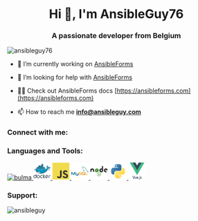 <h1 align="center">Hi 👋, I'm AnsibleGuy76</h1>
<h3 align="center">A passionate developer from Belgium</h3>

<p align="left"> <img src="https://komarev.com/ghpvc/?username=ansibleguy76&label=Profile%20views&color=0e75b6&style=flat" alt="ansibleguy76" /> </p>

- 🔭 I’m currently working on [AnsibleForms](https://github.com/ansibleguy76/ansibleforms)

- 🤝 I’m looking for help with [AnsibleForms](https://github.com/ansibleguy76/ansibleforms)

- 👨‍💻 Check out AnsibleForms docs [https://ansibleforms.com](https://ansibleforms.com)

- 📫 How to reach me **info@ansibleguy.com**

<h3 align="left">Connect with me:</h3>
<p align="left">
</p>

<h3 align="left">Languages and Tools:</h3>
<p align="left"> <a href="https://bulma.io/" target="_blank" rel="noreferrer"> <img src="https://raw.githubusercontent.com/gilbarbara/logos/804dc257b59e144eaca5bc6ffd16949752c6f789/logos/bulma.svg" alt="bulma" width="40" height="40"/> </a> <a href="https://www.docker.com/" target="_blank" rel="noreferrer"> <img src="https://raw.githubusercontent.com/devicons/devicon/master/icons/docker/docker-original-wordmark.svg" alt="docker" width="40" height="40"/> </a> <a href="https://developer.mozilla.org/en-US/docs/Web/JavaScript" target="_blank" rel="noreferrer"> <img src="https://raw.githubusercontent.com/devicons/devicon/master/icons/javascript/javascript-original.svg" alt="javascript" width="40" height="40"/> </a> <a href="https://www.mysql.com/" target="_blank" rel="noreferrer"> <img src="https://raw.githubusercontent.com/devicons/devicon/master/icons/mysql/mysql-original-wordmark.svg" alt="mysql" width="40" height="40"/> </a> <a href="https://nodejs.org" target="_blank" rel="noreferrer"> <img src="https://raw.githubusercontent.com/devicons/devicon/master/icons/nodejs/nodejs-original-wordmark.svg" alt="nodejs" width="40" height="40"/> </a> <a href="https://www.python.org" target="_blank" rel="noreferrer"> <img src="https://raw.githubusercontent.com/devicons/devicon/master/icons/python/python-original.svg" alt="python" width="40" height="40"/> </a> <a href="https://vuejs.org/" target="_blank" rel="noreferrer"> <img src="https://raw.githubusercontent.com/devicons/devicon/master/icons/vuejs/vuejs-original-wordmark.svg" alt="vuejs" width="40" height="40"/> </a> </p>

<h3 align="left">Support:</h3>
<p><a href="https://ko-fi.com/ansibleguy"> <img align="left" src="https://cdn.ko-fi.com/cdn/kofi3.png?v=3" height="50" width="210" alt="ansibleguy" /></a></p><br><br>
